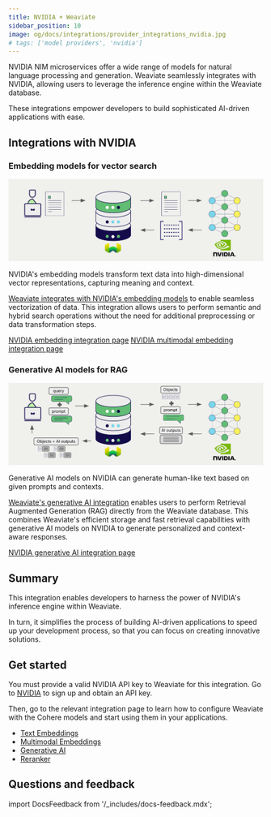 ```yaml
---
title: NVIDIA + Weaviate
sidebar_position: 10
image: og/docs/integrations/provider_integrations_nvidia.jpg
# tags: ['model providers', 'nvidia']
---
```


<!-- Note: for images, use https://docs.google.com/presentation/d/15opIcJuaIjEEcs_1Zm8B6pccox2p7_MHSjCnRv4dPfU/edit?usp=sharing -->

NVIDIA NIM microservices offer a wide range of models for natural language processing and generation. Weaviate seamlessly integrates with NVIDIA, allowing users to leverage the inference engine within the Weaviate database.

These integrations empower developers to build sophisticated AI-driven applications with ease.

## Integrations with NVIDIA

### Embedding models for vector search

![Embedding integration illustration](../_includes/integration_nvidia_embedding.png)

NVIDIA's embedding models transform text data into high-dimensional vector representations, capturing meaning and context.

[Weaviate integrates with NVIDIA's embedding models](./embeddings.md) to enable seamless vectorization of data. This integration allows users to perform semantic and hybrid search operations without the need for additional preprocessing or data transformation steps.

[NVIDIA embedding integration page](./embeddings.md)
[NVIDIA multimodal embedding integration page](./embeddings-multimodal.md)

### Generative AI models for RAG

![Single prompt RAG integration generates individual outputs per search result](../_includes/integration_nvidia_rag_single.png)

Generative AI models on NVIDIA can generate human-like text based on given prompts and contexts.

[Weaviate's generative AI integration](./generative.md) enables users to perform Retrieval Augmented Generation (RAG) directly from the Weaviate database. This combines Weaviate's efficient storage and fast retrieval capabilities with generative AI models on NVIDIA to generate personalized and context-aware responses.

[NVIDIA generative AI integration page](./generative.md)

<!-- ### Reranker models

![Reranker integration illustration](../_includes/integration_nvidia_reranker.png)

NVIDIA's reranker models are designed to improve the relevance and ranking of search results.

[The Weaviate reranker integration](./reranker.md) allows users to easily refine their search results by leveraging NVIDIA's reranker models.

[NVIDIA reranker integration page](./reranker.md) -->

## Summary

This integration enables developers to harness the power of NVIDIA's inference engine within Weaviate.

In turn, it simplifies the process of building AI-driven applications to speed up your development process, so that you can focus on creating innovative solutions.

## Get started

You must provide a valid NVIDIA API key to Weaviate for this integration. Go to [NVIDIA](https://build.nvidia.com/) to sign up and obtain an API key.

Then, go to the relevant integration page to learn how to configure Weaviate with the Cohere models and start using them in your applications.

- [Text Embeddings](./embeddings.md)
- [Multimodal Embeddings](./embeddings-multimodal.md)
- [Generative AI](./generative.md)
- [Reranker](./reranker.md)

## Questions and feedback

import DocsFeedback from '/_includes/docs-feedback.mdx';

<DocsFeedback/>
